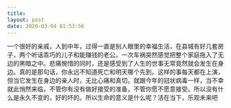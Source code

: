 ```yaml
---
title: 
layout: post
date: 2020-03-04 01:53:56
---
```


一个很好的亲戚，人到中年，过得一直是别人眼里的幸福生活，在县城有好几套房子，两个听话乖巧的儿子和能赚钱的老公。一次车祸突然感觉把整个家庭拖入了无边的黑暗之中。悲痛惋惜的同时，还是感受到了人生的世事无常竟然就会发生在身边。真的是那句话，你永远不知道死亡和明天哪个先到。这样的事每天都在上演，但当它发生在身边的亲人时，无比心痛和真切。就跟今年的冠状病毒一样，当不幸就此悄然来临，不管你有没有做好接受的准备，不管你愿不愿意接受。所以没有什么是永久不变的，好的坏的。所以生命的意义是什么呢？活在当下，乐观未来吧
